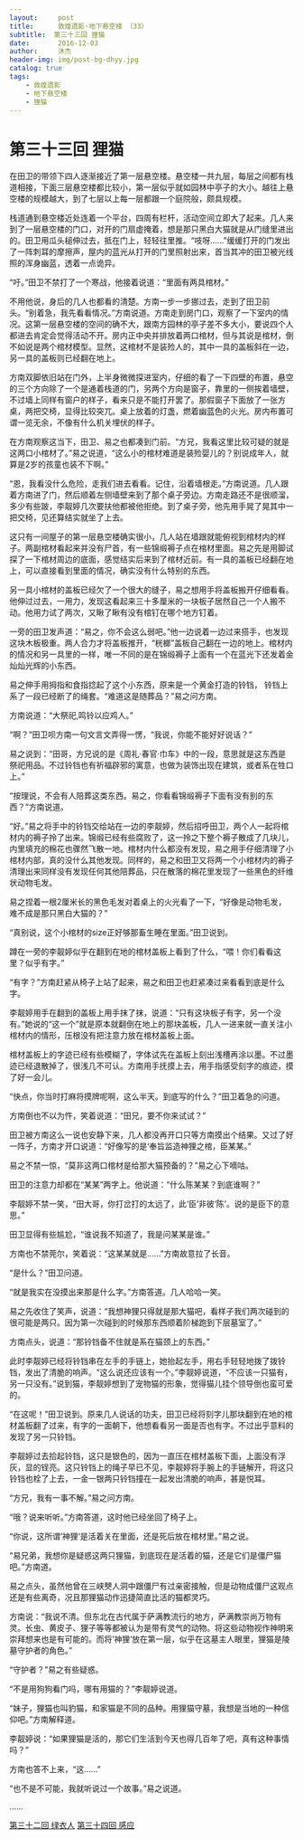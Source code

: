 ```yaml
---
layout:     post
title:      敦煌遗影·地下悬空楼 （33）
subtitle:  第三十三回 狸猫
date:       2016-12-03
author:     沐杰
header-img: img/post-bg-dhyy.jpg
catalog: true
tags:
    - 敦煌遗影
    - 地下悬空楼
    - 狸猫
---
```

# 第三十三回 狸猫

在田卫的带领下四人逐渐接近了第一层悬空楼。悬空楼一共九层，每层之间都有栈道相接，下面三层悬空楼都比较小，第一层似乎就如园林中亭子的大小。越往上悬空楼的规模越大，到了七层以上每一层都跟一个庭院般，颇具规模。

栈道通到悬空楼近处连着一个平台，四周有栏杆，活动空间立即大了起来。几人来到了一层悬空楼的门口，对开的门扇虚掩着，想是那只黑白大猫就是从门缝里进出的。田卫用瓜头槌伸过去，抵在门上，轻轻往里推。“吱呀……”缓缓打开的门发出了一阵刺耳的摩擦声，屋内的蓝光从打开的门里照射出来，首当其冲的田卫被光线照的浑身幽蓝，透着一点诡异。

“吁。”田卫不禁打了一个寒战，他接着说道：“里面有两具棺材。”

不用他说，身后的几人也都看的清楚。方南一步一步挪过去，走到了田卫前头。“别着急，我先看看情况。”方南说道。方南走到房门口，观察了一下室内的情况。这第一层悬空楼的空间的确不大，跟南方园林的亭子差不多大小，要说四个人都进去肯定会觉得活动不开。房内正中央并排放着两口棺材，但与其说是棺材，倒不如说是两个棺材模型。显然，这棺材不是装殓人的，其中一具的盖板斜在一边，另一具的盖板则已经翻在地上。

方南双脚依旧站在门外，上半身微微探进室内，仔细的看了一下四壁的布置，悬空的三个方向除了一个是通着栈道的门，另两个方向是窗子，靠里的一侧挨着墙壁，不过墙上同样有窗户的样子，看来只是不能打开罢了。那假窗子下面放了一张方桌，两把交椅，显得比较突兀。桌上放着的灯盏，燃着幽蓝色的火光。房内布置可谓一览无余，不像有什么机关埋伏的样子。

在方南观察这当下，田卫、易之也都凑到门前。“方兄，我看这里比较可疑的就是这两口小棺材了。”易之说道，“这么小的棺材难道是装殓婴儿的？别说成年人，就算是2岁的孩童也装不下啊。”

“恩，我看没什么危险，走我们进去看看。记住，沿着墙根走。”方南说道。几人跟着方南进了门，然后顺着左侧墙壁来到了那个桌子旁边。方南走路还不是很顺溜，多少有些跛，李靓婷几次要扶他都被他拒绝。到了桌子旁，他先用手晃了晃其中一把交椅，见还算结实就坐了上去。

这只有一间屋子的第一层悬空楼确实很小，几人站在墙跟就能俯视到棺材内的样子。两副棺材看起来并没有尸首，有一些锦缎褥子点在棺材里面。易之先是用脚试探了一下棺材周边的底面，感觉结实后来到了棺材近前。有一具的盖板已经翻在地上，可以直接看到里面的情况，确实没有什么特别的东西。

另一具小棺材的盖板已经欠了一个很大的缝子，易之想用手将盖板搬开仔细看看。他伸过过去，一用力，发现这看起来三十多厘米的一块板子居然自己一个人搬不动。他用力试了两次，又瞅了瞅有没有棺钉在哪个地方钉着。

一旁的田卫发声道：“易之，你不会这么弱吧。”他一边说着一边过来搭手，也发现这块木板极重。两人合力才将盖板推开，“桄榔”盖板自己翻在一边的地上。棺材内的情况和另一具里的一样，唯一不同的是在锦缎褥子上面有一个在蓝光下还发着金灿灿光辉的小东西。

易之伸手用拇指和食指捻起了这个小东西，原来是一个黄金打造的铃铛， 铃铛上系了一段已经断了的绳套。“难道这是随葬品？”易之问方南。

方南说道：“大祭祀,鸣铃以应鸡人。”

“啊？”田卫呗方南一句文言文弄得一愣，“我说，你能不能好好说话？”

易之说到：“田哥，方兄说的是《周礼·春官·巾车》中的一段，意思就是这东西是祭祀用品。不过铃铛也有祈福辟邪的寓意，也做为装饰出现在建筑，或者系在牲口上。”

“按理说，不会有人陪葬这类东西。易之，你看看锦缎褥子下面有没有别的东西？”方南说道。

“好。”易之将手中的铃铛交给站在一边的李靓婷，然后招呼田卫，两个人一起将棺材内的褥子拎了出来。锦缎已经有些腐败了，这一拎之下整个褥子散成了几块儿，内里填充的棉花也骤然飞散一地。棺材内什么都没有发现，易之用手仔细清理了小棺材内部，真的没什么其他发现。同样的，易之和田卫又将两一个小棺材内的褥子清理出来同样没有发现任何其他陪葬品，只在散落的棉花里发现了一些黑色的纤维状动物毛发。

易之捏着一根2厘米长的黑色毛发对着桌上的火光看了一下，“好像是动物毛发，难不成是那只黑白大猫的？”

“真别说，这个小棺材的size正好够那畜生睡在里面。”田卫说到。

蹲在一旁的李靓婷似乎在翻到在地的棺材盖板上看到了什么，“喂！你们看看这里？似乎有字。”

“有字？”方南赶紧从椅子上站了起来，易之和田卫也赶紧凑过来看看到底是什么字。

李靓婷用手在翻到的盖板上用手抹了抹，说道：“只有这块板子有字，另一个没有。”她说的“这一个”就是原本就翻倒在地上的那块盖板，几人一进来就一直关注小棺材内的情形，压根没有把注意力放在棺材盖板上面。

棺材盖板上的字迹已经有些模糊了，字体试先在盖板上刻出浅槽再涂以墨。不过墨迹已经退散掉了，很浅几不可认。方南用手抚摸上去，用手指感受刻字的痕迹，摸了好一会儿。

“快点，你当时打麻将摸牌呢啊，这么半天。到底写的什么？”田卫着急的问道。

方南倒也不以为忤，笑着说道：“田兄，要不你来试试？”

田卫被方南这么一说也安静下来，几人都没再开口只等方南摸出个结果。又过了好一阵子，方南才开口说道：“好像写的是‘奉旨监造神狸之棺，臣某某。”

易之不禁一惊，“莫非这两口棺材是给那大猫预备的？”易之心下嘀咕。

田卫的注意力却都在“某某”两字上。他说道：“什么陈某某？到底谁啊？”

李靓婷不禁一笑，“田大哥，你打岔打的太远了，此‘臣’非彼‘陈’。说的是臣下的意思。”

田卫显得有些尴尬，“谁说我不知道了，我是问某某是谁。”

方南也不禁莞尔，笑着说：“这某某就是……”方南故意拉了长音。

“是什么？”田卫问道。

“就是我实在没摸出来那是什么字。”方南答道。几人哈哈一笑。

易之先收住了笑声，说道：“我想神狸只得就是那大猫吧，看样子我们两次碰到的很可能是两只。因为第一次碰到的时候那东西顺着阶梯跑到下层墓室了。”

方南点头，说道：“那铃铛备不住就是系在猫颈上的东西。”

此时李靓婷已经将铃铛串在左手的手链上，她抬起左手，用右手轻轻地拨了拨铃铛，发出了清脆的响声。“这么说还应该有一个。”李靓婷说道，“不应该一只猫有，另一只没有。”说到猫，李靓婷想到了宠物猫的形象，觉得猫儿挂个领导倒也蛮可爱的。

“在这呢！”田卫说到。原来几人说话的功夫，田卫已经将刻字儿那块翻到在地的棺材盖板翻了过来，有字的一面朝下，他想看看另一面是否也有字。不过出乎意料的发现了另一只铃铛。

李靓婷过去拾起铃铛，这只是银色的，因为一直压在棺材盖板下面，上面没有浮灰，显的锃亮。这只铃铛上的绳子早已不见，李靓婷将手腕上的手链解开，将这只铃铛也栓了上去，一金一银两只铃铛撞在一起发出清脆的响声，甚是悦耳。

“方兄，我有一事不解。”易之问方南。

“哦？说来听听。”方南答道，这时他已经坐回了椅子上。

“你说，这所谓’神狸‘是活着关在里面，还是死后放在棺材里。”易之说。

“易兄弟，我想你是疑惑这两只狸猫，到底现在是活着的猫，还是它们是僵尸猫吧。”方南道。

易之点头，虽然他曾在三峡僰人洞中跟僵尸有过亲密接触，但是动物成僵尸这观点还是有些离奇，况且那狸猫动作迅捷简直比活的猫都灵巧。

方南说：“我说不清。但东北在古代属于萨满教流行的地方，萨满教崇尚万物有灵。长虫、黄皮子、狸子等等都被认为是带有灵气的动物。将这些动物视作神明来崇拜想来也是有可能的。而将’神狸‘放在第一层，似乎在这墓主人眼里，狸猫是陵墓守护者的角色。”

“守护者？”易之有些疑惑。

“不是用狗狗看门吗，哪有用猫的？”李靓婷说道。

“妹子，狸猫也叫豹猫，和家猫是不同的品种。用狸猫守墓，我想是当地的一种信仰吧。”方南解释道。

李靓婷说：“如果狸猫是活的，那它们生活到今天也得几百年了吧，真有这种事情吗？”

方南也答不上来，“这……”

“也不是不可能，我就听说过一个故事。”易之说道。

……

[第三十二回 绿衣人](http://www.jianshu.com/p/459333c73ee3)
[第三十四回 感应](http://www.jianshu.com/p/7787171b1785)
